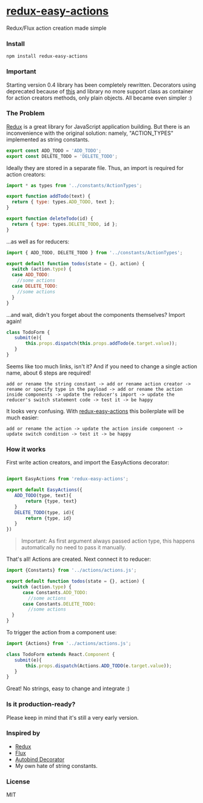 # [redux-easy-actions](https://github.com/grigory-leonenko/redux-easy-actions)

Redux/Flux action creation made simple

### Install

```
npm install redux-easy-actions
```

### Important

Starting version 0.4 library has been completely rewritten. Decorators using deprecated because of [this](https://phabricator.babeljs.io/T2645) and library no more support class as container for action creators methods, only plain objects.
All became even simpler :)

### The Problem

[Redux](http://rackt.github.io/redux) is a great library for JavaScript application building. But there is an inconvenience with the original solution: namely, "ACTION_TYPES" implemented as string constants.


```js
export const ADD_TODO = 'ADD_TODO';
export const DELETE_TODO = 'DELETE_TODO';
```

Ideally they are stored in a separate file. Thus, an import is required for action creators:

```js
import * as types from '../constants/ActionTypes';

export function addTodo(text) {
  return { type: types.ADD_TODO, text };
}

export function deleteTodo(id) {
  return { type: types.DELETE_TODO, id };
}
```

...as well as for reducers:

```js
import { ADD_TODO, DELETE_TODO } from '../constants/ActionTypes';

export default function todos(state = {}, action) {
  switch (action.type) {
  case ADD_TODO:
    //some actions
  case DELETE_TODO:
    //some actions
  }
}
```

...and wait, didn't you forget about the components themselves? Import again!

```js
class TodoForm {
   submit(e){
       this.props.dispatch(this.props.addTodo(e.target.value));
   }
}
```

Seems like too much links, isn't it? And if you need to change a single action name, about 6 steps are required!

```
add or rename the string constant -> add or rename action creator -> rename or specify type in the payload -> add or rename the action inside components -> update the reducer's import -> update the reducer's switch statement code -> test it -> be happy
```

It looks very confusing. With [redux-easy-actions](https://github.com/grigory-leonenko/redux-easy-actions) this boilerplate will be much easier:

```
add or rename the action -> update the action inside component -> update switch condition -> test it -> be happy
```

### How it works

First write action creators, and import the EasyActions decorator:

```js

import EasyActions from 'redux-easy-actions';

export default EasyActions({
   ADD_TODO(type, text){
       return {type, text}
   }
   DELETE_TODO(type, id){
       return {type, id}
   }
})

```
> Important: As first argument always passed action type, this happens automatically no need to pass it manually. 

That's all! Actions are created. Next connect it to reducer:

```js
import {Constants} from '../actions/actions.js';

export default function todos(state = {}, action) {
  switch (action.type) {
      case Constants.ADD_TODO:
        //some actions
      case Constants.DELETE_TODO:
        //some actions
  }
}

```

To trigger the action from a component use:

```js
import {Actions} from '../actions/actions.js';

class TodoForm extends React.Component {
   submit(e){
       this.props.dispatch(Actions.ADD_TODO(e.target.value));
   }
}
```

Great! No strings, easy to change and integrate :)

### Is it production-ready?

Please keep in mind that it's still a very early version.

### Inspired by

* [Redux](http://rackt.github.io/redux)
* [Flux](https://facebook.github.io/flux/)
* [Autobind Decorator](https://github.com/andreypopp/autobind-decorator)
* My own hate of string constants.

### License

MIT
